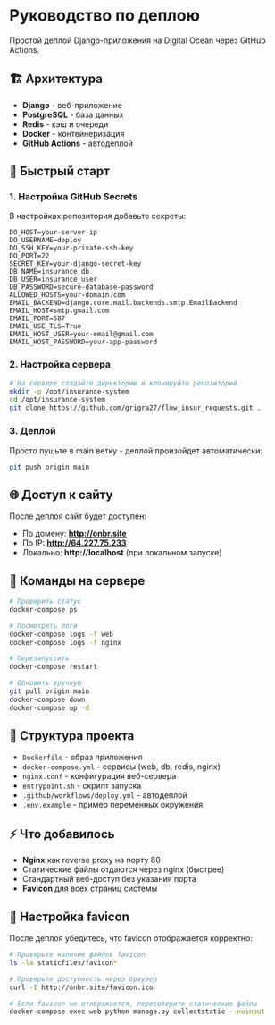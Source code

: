 # Руководство по деплою

Простой деплой Django-приложения на Digital Ocean через GitHub Actions.

## 🏗️ Архитектура

- **Django** - веб-приложение
- **PostgreSQL** - база данных  
- **Redis** - кэш и очереди
- **Docker** - контейнеризация
- **GitHub Actions** - автодеплой

## 🚀 Быстрый старт

### 1. Настройка GitHub Secrets

В настройках репозитория добавьте секреты:

```
DO_HOST=your-server-ip
DO_USERNAME=deploy  
DO_SSH_KEY=your-private-ssh-key
DO_PORT=22
SECRET_KEY=your-django-secret-key
DB_NAME=insurance_db
DB_USER=insurance_user
DB_PASSWORD=secure-database-password
ALLOWED_HOSTS=your-domain.com
EMAIL_BACKEND=django.core.mail.backends.smtp.EmailBackend
EMAIL_HOST=smtp.gmail.com
EMAIL_PORT=587
EMAIL_USE_TLS=True
EMAIL_HOST_USER=your-email@gmail.com
EMAIL_HOST_PASSWORD=your-app-password
```

### 2. Настройка сервера

```bash
# На сервере создайте директорию и клонируйте репозиторий
mkdir -p /opt/insurance-system
cd /opt/insurance-system
git clone https://github.com/grigra27/flow_insur_requests.git .
```

### 3. Деплой

Просто пушьте в main ветку - деплой произойдет автоматически:

```bash
git push origin main
```

## 🌐 Доступ к сайту

После деплоя сайт будет доступен:
- По домену: **http://onbr.site**
- По IP: **http://64.227.75.233**
- Локально: **http://localhost** (при локальном запуске)

## 🔧 Команды на сервере

```bash
# Проверить статус
docker-compose ps

# Посмотреть логи
docker-compose logs -f web
docker-compose logs -f nginx

# Перезапустить
docker-compose restart

# Обновить вручную
git pull origin main
docker-compose down
docker-compose up -d
```

## 📝 Структура проекта

- `Dockerfile` - образ приложения
- `docker-compose.yml` - сервисы (web, db, redis, nginx)
- `nginx.conf` - конфигурация веб-сервера
- `entrypoint.sh` - скрипт запуска
- `.github/workflows/deploy.yml` - автодеплой
- `.env.example` - пример переменных окружения

## ⚡ Что добавилось

- **Nginx** как reverse proxy на порту 80
- Статические файлы отдаются через nginx (быстрее)
- Стандартный веб-доступ без указания порта
- **Favicon** для всех страниц системы

## 🎨 Настройка favicon

После деплоя убедитесь, что favicon отображается корректно:

```bash
# Проверьте наличие файлов favicon
ls -la staticfiles/favicon*

# Проверьте доступность через браузер
curl -I http://onbr.site/favicon.ico

# Если favicon не отображается, пересоберите статические файлы
docker-compose exec web python manage.py collectstatic --noinput
```